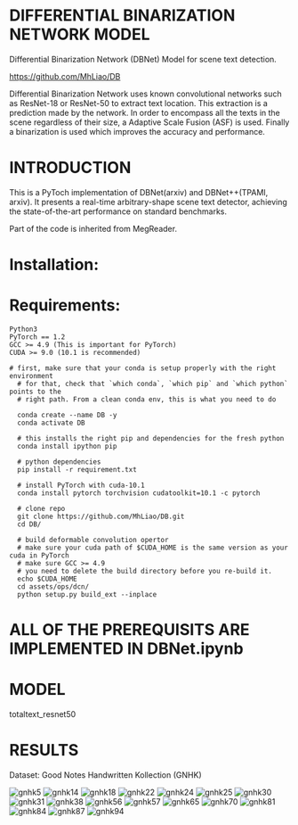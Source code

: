 # DIFFERENTIAL BINARIZATION NETWORK MODEL
Differential Binarization Network (DBNet) Model for scene text detection.

https://github.com/MhLiao/DB

Differential Binarization Network uses known convolutional networks such as ResNet-18 or ResNet-50 to extract text location. This extraction is a prediction made by the network. In order to encompass all the texts in the scene regardless of their size, a Adaptive Scale Fusion (ASF) is used. Finally a binarization is used which improves the accuracy and performance. 

# INTRODUCTION
This is a PyToch implementation of DBNet(arxiv) and DBNet++(TPAMI, arxiv). It presents a real-time arbitrary-shape scene text detector, achieving the state-of-the-art performance on standard benchmarks.

Part of the code is inherited from MegReader.

# Installation:

# Requirements:

    Python3
    PyTorch == 1.2
    GCC >= 4.9 (This is important for PyTorch)
    CUDA >= 9.0 (10.1 is recommended)
```
# first, make sure that your conda is setup properly with the right environment
  # for that, check that `which conda`, `which pip` and `which python` points to the
  # right path. From a clean conda env, this is what you need to do

  conda create --name DB -y
  conda activate DB

  # this installs the right pip and dependencies for the fresh python
  conda install ipython pip

  # python dependencies
  pip install -r requirement.txt

  # install PyTorch with cuda-10.1
  conda install pytorch torchvision cudatoolkit=10.1 -c pytorch

  # clone repo
  git clone https://github.com/MhLiao/DB.git
  cd DB/

  # build deformable convolution opertor
  # make sure your cuda path of $CUDA_HOME is the same version as your cuda in PyTorch
  # make sure GCC >= 4.9
  # you need to delete the build directory before you re-build it.
  echo $CUDA_HOME
  cd assets/ops/dcn/
  python setup.py build_ext --inplace
 ``` 
# ALL OF THE PREREQUISITS ARE IMPLEMENTED IN DBNet.ipynb

# MODEL
  totaltext_resnet50
  
# RESULTS

  Dataset: Good Notes Handwritten Kollection (GNHK)
  
  ![gnhk5](https://user-images.githubusercontent.com/99968233/226842188-9e1c3e84-e30f-489a-ad53-71097fc0760d.jpg)
![gnhk14](https://user-images.githubusercontent.com/99968233/226842206-dee3c323-e7ec-477b-b817-dbef3a53d9c1.jpg)
![gnhk18](https://user-images.githubusercontent.com/99968233/226842226-3930a530-8618-42d9-921e-051ab96a530c.jpg)
![gnhk22](https://user-images.githubusercontent.com/99968233/226842237-40eb94f4-ad0a-4070-9e2b-10eee41c3bfc.jpg)
![gnhk24](https://user-images.githubusercontent.com/99968233/226842243-c12fb918-9955-4b14-83c7-2b1382f192c8.jpg)
![gnhk25](https://user-images.githubusercontent.com/99968233/226842249-3903c835-137e-4127-973c-e7cca2e3afb7.jpg)
![gnhk30](https://user-images.githubusercontent.com/99968233/226842257-890ecc13-e88d-4f7e-9783-a805a15428b8.jpg)
![gnhk31](https://user-images.githubusercontent.com/99968233/226842265-3ce43832-dafd-41f6-bb95-9395a58df5e8.jpg)
![gnhk38](https://user-images.githubusercontent.com/99968233/226842272-8d58ed1a-db73-48c6-9339-997cbeaff079.jpg)
![gnhk56](https://user-images.githubusercontent.com/99968233/226842276-434e10d4-a2fd-41d3-80ea-5d1c5063442e.jpg)
![gnhk57](https://user-images.githubusercontent.com/99968233/226842283-cc0f5437-fc7d-453f-8d8f-4bad00509594.jpg)
![gnhk65](https://user-images.githubusercontent.com/99968233/226842293-f5e89ff2-7705-4ac7-9acc-830b9d4398ca.jpg)
![gnhk70](https://user-images.githubusercontent.com/99968233/226842299-5567a18f-9533-442c-a7f1-2f3fb7e20056.jpg)
![gnhk81](https://user-images.githubusercontent.com/99968233/226842306-15b0d4ee-b05c-4747-9ee1-2b6ccc6a813c.jpg)
![gnhk84](https://user-images.githubusercontent.com/99968233/226842309-8b9c2ccd-ee52-42e8-bf6c-b17641a55567.jpg)
![gnhk87](https://user-images.githubusercontent.com/99968233/226842315-847e8d91-8c6e-478b-b63a-26640b306f6f.jpg)
![gnhk94](https://user-images.githubusercontent.com/99968233/226842321-ae8fe8c6-859f-46bd-92ad-375929ae7cdc.jpg)

